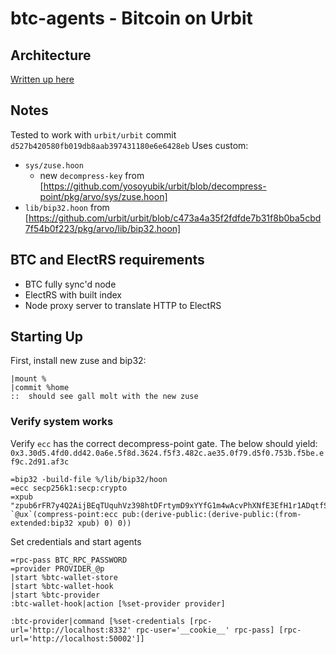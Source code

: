 # btc-agents - Bitcoin on Urbit

## Architecture
[Written up here](ARCH.md)

## Notes
Tested to work with `urbit/urbit` commit `d527b420580fb019db8aab397431180e6e6428eb`
Uses custom:
- `sys/zuse.hoon`
  * new `decompress-key` from [https://github.com/yosoyubik/urbit/blob/decompress-point/pkg/arvo/sys/zuse.hoon]
- `lib/bip32.hoon` from [https://github.com/urbit/urbit/blob/c473a4a35f2fdfde7b31f8b0ba5cbd7f54b0f223/pkg/arvo/lib/bip32.hoon]

## BTC and ElectRS requirements
- BTC fully sync'd node
- ElectRS with built index
- Node proxy server to translate HTTP to ElectRS

## Starting Up
First, install new zuse and bip32:
```
|mount %
|commit %home
::  should see gall molt with the new zuse
```

### Verify system works
Verify `ecc` has the correct decompress-point gate. The below should yield: `0x3.30d5.4fd0.dd42.0a6e.5f8d.3624.f5f3.482c.ae35.0f79.d5f0.753b.f5be.ef9c.2d91.af3c`
```
=bip32 -build-file %/lib/bip32/hoon
=ecc secp256k1:secp:crypto
=xpub "zpub6rFR7y4Q2AijBEqTUquhVz398htDFrtymD9xYYfG1m4wAcvPhXNfE3EfH1r1ADqtfSdVCToUG868RvUUkgDKf31mGDtKsAYz2oz2AGutZYs"
`@ux`(compress-point:ecc pub:(derive-public:(derive-public:(from-extended:bip32 xpub) 0) 0))
```

Set credentials and start agents
```
=rpc-pass BTC_RPC_PASSWORD
=provider PROVIDER_@p
|start %btc-wallet-store
|start %btc-wallet-hook
|start %btc-provider
:btc-wallet-hook|action [%set-provider provider]

:btc-provider|command [%set-credentials [rpc-url='http://localhost:8332' rpc-user='__cookie__' rpc-pass] [rpc-url='http://localhost:50002']]
```

